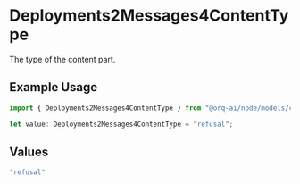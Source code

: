 # Deployments2Messages4ContentType

The type of the content part.

## Example Usage

```typescript
import { Deployments2Messages4ContentType } from "@orq-ai/node/models/components";

let value: Deployments2Messages4ContentType = "refusal";
```

## Values

```typescript
"refusal"
```